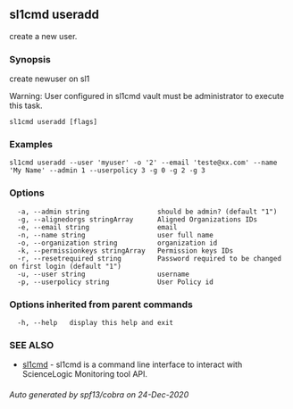 ## sl1cmd useradd

create a new user.

### Synopsis

create newuser on sl1

Warning:
  User configured in sl1cmd vault must be administrator to execute this task.

```
sl1cmd useradd [flags]
```

### Examples

```
sl1cmd useradd --user 'myuser' -o '2' --email 'teste@xx.com' --name 'My Name' --admin 1 --userpolicy 3 -g 0 -g 2 -g 3
```

### Options

```
  -a, --admin string                 should be admin? (default "1")
  -g, --alignedorgs stringArray      Aligned Organizations IDs
  -e, --email string                 email
  -n, --name string                  user full name
  -o, --organization string          organization id
  -k, --permissionkeys stringArray   Permission keys IDs
  -r, --resetrequired string         Password required to be changed on first login (default "1")
  -u, --user string                  username
  -p, --userpolicy string            User Policy id
```

### Options inherited from parent commands

```
  -h, --help   display this help and exit
```

### SEE ALSO

* [sl1cmd](sl1cmd.md)	 - sl1cmd is a command line interface to interact with ScienceLogic Monitoring tool API.

###### Auto generated by spf13/cobra on 24-Dec-2020
